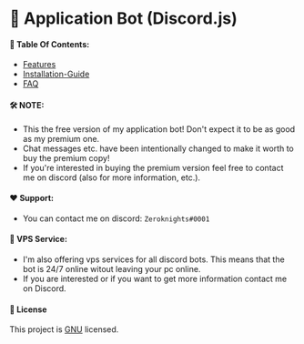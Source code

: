 # 🚀 Application Bot (Discord.js)


####  📔 Table Of Contents:
* [Features](https://github.com/Zeroknights16/Application-Bot-Discord.js-/blob/main/docs/features.md)
* [Installation-Guide](https://github.com/Zeroknights16/Application-Bot-Discord.js-/blob/main/docs/installation.md)
* [FAQ](https://github.com/Zeroknights16/Application-Bot-Discord.js-/blob/main/docs/faq.md)

#### 🛠️ NOTE:
* This the free version of my application bot! Don't expect it to be as good as my premium one.
* Chat messages etc. have been intentionally changed to make it worth to buy the premium copy!
* If you're interested in buying the premium version feel free to contact me on discord (also for more information, etc.). 

#### ❤️ Support:
* You can contact me on discord: `Zeroknights#0001`

#### 🌟 VPS Service:
* I'm also offering vps services for all discord bots. This means that the bot is 24/7 online witout leaving your pc online.
* If you are interested or if you want to get more information contact me on Discord. 

#### 📝 License
This project is [GNU](https://github.com/jonrandoem/eyeos) licensed.
